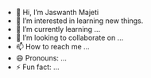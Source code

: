 - 👋 Hi, I’m Jaswanth Majeti
- 👀 I’m interested in learning new things.
- 🌱 I’m currently learning ...
- 💞️ I’m looking to collaborate on ...
- 📫 How to reach me ...
- 😄 Pronouns: ...
- ⚡ Fun fact: ...

<!---
jaswanthmajeti/jaswanthmajeti is a ✨ special ✨ repository because its `README.md` (this file) appears on your GitHub profile.
You can click the Preview link to take a look at your changes.
--->
